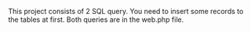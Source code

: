 This project consists of 2 SQL query.
You need to insert some records to the tables at first.
Both queries are in the web.php file.